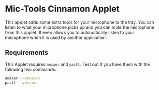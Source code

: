 # Mic-Tools Cinnamon Applet

This applet adds some extra tools for your microphone to the tray. You can listen to what your microphone picks up and you can mute the microphone from this applet. It even allows you to automatically listen to your microphone when it is used by another application.

## Requirements

This Applet requires `amixer` and `pactl`. Test out if you have them with the following two commands:

```sh
amixer --version
pactl --version
```
